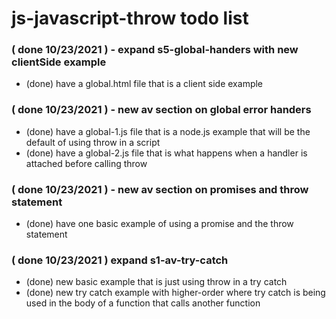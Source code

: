 # js-javascript-throw todo list

### ( done 10/23/2021 ) - expand s5-global-handers with new clientSide example
* (done) have a global.html file that is a client side example

### ( done 10/23/2021 ) - new av section on global error handers
* (done) have a global-1.js file that is a node.js example that will be the default of using throw in a script
* (done) have a global-2.js file that is what happens when a handler is attached before calling throw

### ( done 10/23/2021 ) - new av section on promises and throw statement
* (done) have one basic example of using a promise and the throw statement

### ( done 10/23/2021 ) expand s1-av-try-catch
* (done) new basic example that is just using throw in a try catch
* (done) new try catch example with higher-order where try catch is being used in the body of a function that calls another function